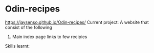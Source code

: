 # Odin-recipes

https://jaysenso.github.io/Odin-recipes/
Current project: A website that consist of the following

1. Main index page
    links to few recipies



Skills learnt:
